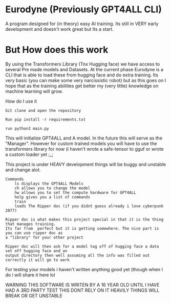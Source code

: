 # Eurodyne (Previously GPT4ALL CLI)
A program designed for (in theory) easy AI training. Its still in VERY early development and doesn't work great but Its a start. 

# But How does this work
By using the Transformers Library (Tnx Hugging face) we have access to several Pre made models and Datasets. At the current phase Eurodyne is a CLI that is able to load these from hugging face and do extra training. Its very basic (you can make some very narcissistic robot) but as this goes on I hope that as the training abilities get better my (very little)  knowledge on machine learning will grow.  

How do I use it

	Git clone and open the repository

	Run pip install -r requirements.txt

	run python3 main.py 

This will initialize GPT4ALL and A model. In the future this will serve as the "Manager". However for custom trained models you will have to use the transformers library for now (i haven't wrote a safe-tensor to gguf or wrote a custom loader yet ;_;

This project is under HEAVY development things will be buggy and unstable and change alot.

	Commands
		ls displays the GPT4ALL Models
		ch allows you to change the model
		hw allows you to set the compute hardware for GPT4ALL
		help gives you a list of commands
		train
		loads The Ripper doc (if you didnt guess already i love cyberpunk 2077) 

	Ripper doc is what makes this project special in that it is the thing that manages training. 
	Its far from  perfect but it is getting somewhere. The nice part is you can use ripper doc as
	a "library" for your other project
	
	Ripper doc will then ask for a model tag off of hugging face a data set off hugging face and an
	output directory then well assuming all the info was filled out correctly it will go to work

For testing your models i haven't written anything good yet (though when I do i will share it here lol

WARNING THIS SOFTWARE IS WRITEN BY A 16 YEAR OLD UNTIL I HAVE HAD A 3RD PARTY TEST THIS 
DONT RELY ON IT HEAVILY THINGS WILL BREAK OR GET UNSTABLE 